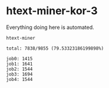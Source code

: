 # htext-miner-kor-3

Everything doing here is automated.

```
htext-miner

total: 7838/9855 (79.53323186199898%)

job0: 1415
job1: 1641
job2: 1544
job3: 1694
job4: 1544
```